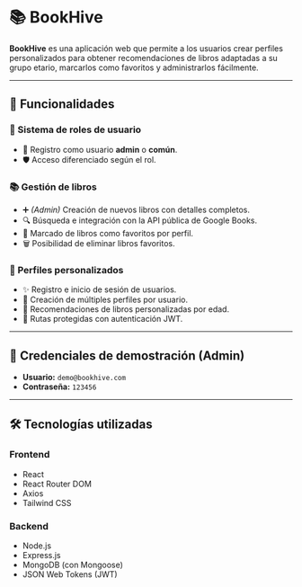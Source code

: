 # 📚 BookHive

**BookHive** es una aplicación web que permite a los usuarios crear perfiles personalizados para obtener recomendaciones de libros adaptadas a su grupo etario, marcarlos como favoritos y administrarlos fácilmente.

---

## 🚀 Funcionalidades

### 👤 Sistema de roles de usuario
- 🔐 Registro como usuario **admin** o **común**.
- 🛡️ Acceso diferenciado según el rol.

### 📚 Gestión de libros
- ➕ *(Admin)* Creación de nuevos libros con detalles completos.
- 🔍 Búsqueda e integración con la API pública de Google Books.
- 💾 Marcado de libros como favoritos por perfil.
- 🗑️ Posibilidad de eliminar libros favoritos.

### 👥 Perfiles personalizados
- ✨ Registro e inicio de sesión de usuarios.
- 👥 Creación de múltiples perfiles por usuario.
- 🧒 Recomendaciones de libros personalizadas por edad.
- 🔐 Rutas protegidas con autenticación JWT.

---

## 🧪 Credenciales de demostración (Admin)

- **Usuario:** `demo@bookhive.com`  
- **Contraseña:** `123456`

---

## 🛠️ Tecnologías utilizadas

### Frontend
- React  
- React Router DOM  
- Axios  
- Tailwind CSS  

### Backend
- Node.js  
- Express.js  
- MongoDB (con Mongoose)  
- JSON Web Tokens (JWT)  
